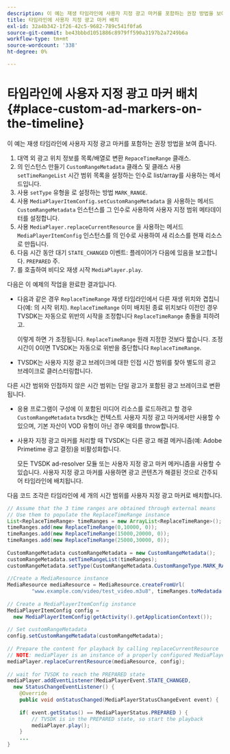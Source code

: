 ```yaml
---
description: 이 예는 재생 타임라인에 사용자 지정 광고 마커를 포함하는 권장 방법을 보여 줍니다.
title: 타임라인에 사용자 지정 광고 마커 배치
exl-id: 32a4b342-1f26-42c5-9682-789c541f0fa6
source-git-commit: be43bbbd1051886c8979ff590a3197b2a7249b6a
workflow-type: tm+mt
source-wordcount: '338'
ht-degree: 0%

---
```


# 타임라인에 사용자 지정 광고 마커 배치 {#place-custom-ad-markers-on-the-timeline}

이 예는 재생 타임라인에 사용자 지정 광고 마커를 포함하는 권장 방법을 보여 줍니다.

1. 대역 외 광고 위치 정보를 목록/배열로 변환 `RepaceTimeRange` 클래스.
1. 의 인스턴스 만들기 `CustomRangeMetadata` 클래스 및 클래스 사용 `setTimeRangeList` 시간 범위 목록을 설정하는 인수로 list/array를 사용하는 메서드입니다.
1. 사용 `setType` 유형을 로 설정하는 방법 `MARK_RANGE`.
1. 사용 `MediaPlayerItemConfig.setCustomRangeMetadata` 을 사용하는 메서드 `CustomRangeMetadata` 인스턴스를 그 인수로 사용하여 사용자 지정 범위 메타데이터를 설정합니다.
1. 사용 `MediaPlayer.replaceCurrentResource` 을 사용하는 메서드 `MediaPlayerItemConfig` 인스턴스를 의 인수로 사용하여 새 리소스를 현재 리소스로 만듭니다.
1. 다음 시간 동안 대기 `STATE_CHANGED` 이벤트: 플레이어가 다음에 있음을 보고합니다. `PREPARED` 주.
1. 를 호출하여 비디오 재생 시작 `MediaPlayer.play`.

다음은 이 예제의 작업을 완료한 결과입니다.

* 다음과 같은 경우 `ReplaceTimeRange` 재생 타임라인에서 다른 재생 위치와 겹칩니다(예: 의 시작 위치). `ReplaceTimeRange` 이미 배치된 종료 위치보다 이전인 경우 TVSDK는 자동으로 위반의 시작을 조정합니다 `ReplaceTimeRange` 충돌을 피하려고.

   이렇게 하면 가 조정됩니다. `ReplaceTimeRange` 원래 지정한 것보다 짧습니다. 조정 시간이 0이면 TVSDK는 자동으로 위반을 중단합니다 `ReplaceTimeRange`.

* TVSDK는 사용자 지정 광고 브레이크에 대한 인접 시간 범위를 찾아 별도의 광고 브레이크로 클러스터링합니다.

다른 시간 범위와 인접하지 않은 시간 범위는 단일 광고가 포함된 광고 브레이크로 변환됩니다.

* 응용 프로그램이 구성에 이 포함된 미디어 리소스를 로드하려고 할 경우 `CustomRangeMetadata` tvsdk는 컨텍스트 사용자 지정 광고 마커에서만 사용할 수 있으며, 기본 자산이 VOD 유형이 아닌 경우 예외를 throw합니다.

* 사용자 지정 광고 마커를 처리할 때 TVSDK는 다른 광고 해결 메커니즘(예: Adobe Primetime 광고 결정)을 비활성화합니다.

   모든 TVSDK ad-resolver 모듈 또는 사용자 지정 광고 마커 메커니즘을 사용할 수 있습니다. 사용자 지정 광고 마커를 사용하면 광고 콘텐츠가 해결된 것으로 간주되어 타임라인에 배치됩니다.

다음 코드 조각은 타임라인에 세 개의 시간 범위를 사용자 지정 광고 마커로 배치합니다.

```java
// Assume that the 3 time ranges are obtained through external means 
// Use them to populate the ReplaceTimeRange instance 
List<ReplaceTimeRange> timeRanges = new ArrayList<ReplaceTimeRange>(); 
timeRanges.add(new ReplaceTimeRange(0,10000, 0)); 
timeRanges.add(new ReplaceTimeRange(15000,20000, 0)); 
timeRanges.add(new ReplaceTimeRange(25000,30000, 0)); 
 
CustomRangeMetadata customRangeMetadata = new CustomRangeMetadata(); 
customRangeMetadata.setTimeRangeList(timeRanges); 
customRangeMetadata.setType(CustomRangeMetadata.CustomRangeType.MARK_RANGE); 
 
//Create a MediaResource instance 
MediaResource mediaResource = MediaResource.createFromUrl( 
        "www.example.com/video/test_video.m3u8", timeRanges.toMedatada(null)); 
 
// Create a MediaPlayerItemConfig instance 
MediaPlayerItemConfig config =  
  new MediaPlayerItemConfig(getActivity().getApplicationContext()); 
 
// Set customRangeMetadata 
config.setCustomRangeMetadata(customRangeMetadata); 
 
// Prepare the content for playback by calling replaceCurrentResource 
// NOTE: mediaPlayer is an instance of a properly configured MediaPlayer  
mediaPlayer.replaceCurrentResource(mediaResource, config); 
 
// wait for TVSDK to reach the PREPARED state 
mediaPlayer.addEventListener(MediaPlayerEvent.STATE_CHANGED,  
  new StatusChangeEventListener() { 
    @Override 
    public void onStatusChanged(MediaPlayerStatusChangeEvent event) { 
 
    if( event.getStatus() == MediaPlayerStatus.PREPARED ) { 
        // TVSDK is in the PREPARED state, so start the playback  
        mediaPlayer.play(); 
    } 
    ... 
}
```
